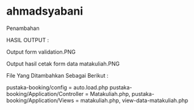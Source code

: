 # ahmadsyabani

Penambahan

HASIL OUTPUT :

Output form validation.PNG

Output hasil cetak form data matakuliah.PNG

File Yang Ditambahkan Sebagai Berikut :

pustaka-booking/config = auto.load.php 
pustaka-booking/Application/Controller = Matakuliah.php, 
pustaka-booking/Application/Views = matakuliah.php, view-data-matakuliah.php
